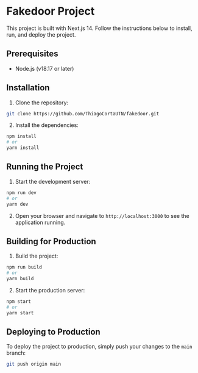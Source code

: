 # Fakedoor Project

This project is built with Next.js 14. Follow the instructions below to install, run, and deploy the project.

## Prerequisites

- Node.js (v18.17 or later)

## Installation

1. Clone the repository:

```bash
git clone https://github.com/ThiagoCortaUTN/fakedoor.git
```

2. Install the dependencies:

```bash
npm install
# or
yarn install
```

## Running the Project

1. Start the development server:

```bash
npm run dev
# or
yarn dev
```

2. Open your browser and navigate to `http://localhost:3000` to see the application running.

## Building for Production

1. Build the project:

```bash
npm run build
# or
yarn build
```

2. Start the production server:

```bash
npm start
# or
yarn start
```

## Deploying to Production

To deploy the project to production, simply push your changes to the `main` branch:

```bash
git push origin main
```
